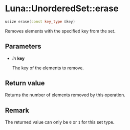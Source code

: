 # Luna::UnorderedSet::erase

```c++
usize erase(const key_type &key)
```

Removes elements with the specified key from the set. 



## Parameters
* *in* **key**

    The key of the elements to remove. 

## Return value
Returns the number of elements removed by this operation. 

## Remark
The returned value can only be `0` or `1` for this set type. 

